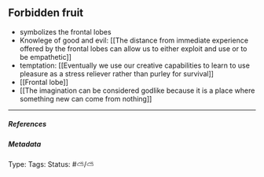 ## Forbidden fruit # 

- symbolizes the frontal lobes
- Knowlege of good and evil: [[The distance from immediate experience offered by the frontal lobes can allow us to either exploit and use or to be empathetic]]
- temptation: [[Eventually we use our creative capabilities to learn to use pleasure as a stress reliever rather than purley for survival]]
- [[Frontal lobe]]
- [[The imagination can be considered godlike because it is a place where something new can come from nothing]]

___

##### References



##### Metadata

Type: 
Tags:
Status: #⛅️/⛅️